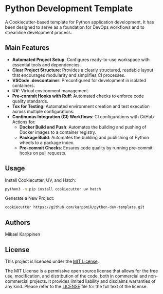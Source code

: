 # Python Development Template

A Cookiecutter-based template for Python application development. It has been designed to serve as a foundation for DevOps workflows and to streamline development process.

## Main Features

- __Automated Project Setup__: Configures ready-to-use workspace with essential tools and dependencies.
- __Clear Project Structure__: Provides a clearly structured, readable layout that encourages modularity and simplifies CI processes.
- __VSCode .devcontainer__: Preconfigured for development in isolated containers.
- __UV__: Virtual environment management.
- __Pre-commit Hooks with Ruff__: Automated checks to enforce code quality standards.
- __Tox for Testing__: Automated environment creation and test execution across multiple configurations.
- __Continuous Integration (CI) Workflows__: CI configurations with GitHub Actions for:
  - **Docker Build and Push**: Automates the building and pushing of Docker images to a container registry.
  - **Package Build**: Automates the building and publishing of Python wheels to a package index.
  - **Pre-commit Checks**: Ensures code quality by running pre-commit hooks on pull requests.

## Usage

Install Cookiecutter, UV, and Hatch:

```bash
python3 -m pip install cookiecutter uv hatch
```

Generate a New Project:

```bash
cookiecutter https://github.com/karppmik/python-dev-template.git
```

## Authors

Mikael Karppinen

## License

This project is licensed under the [MIT License](https://opensource.org/licenses/MIT).

The MIT License is a permissive open source license that allows for the free use, modification, and distribution of the code, both in commercial and non-commercial projects. It provides limited liability and disclaims warranties of any kind. Please refer to the [LICENSE](LICENSE) file for the full text of the license.
